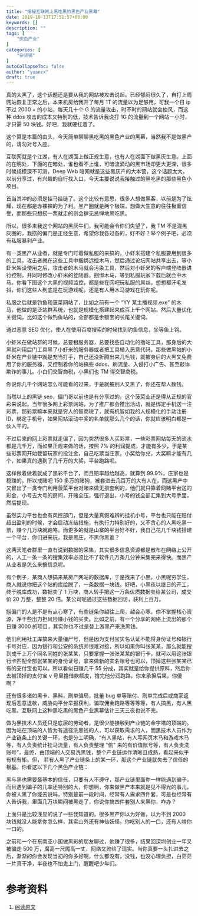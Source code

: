```yaml
---
title: "揭秘互联网上黑吃黑的黑色产业黑幕"
date: 2019-10-13T17:51:57+08:00
keywords: []
description: ""
tags: [
    "灰色产业"
]
categories: [
    "杂货铺"
]
autoCollapseToc: false
author: "yuanzx"
draft: true
---
```


真的太黑了，这个话题还是要从我的网站被攻击说起。已经郁闷很久了，自打上周网站恢复正常之后，本来机房给我开了每月 1T 的流量以为足够用，可我一个日 ip 不过 2000 + 的小站，每天几十个 G 的流量攻击，时不时的网站就会抽风，而这种 ddos 攻击的成本又特别的低，技术告诉我说打 1G 的流量到一个网站一小时，才只需 50 块钱。好吧，我就硬扛着了。

这个算是本篇的由头，今天简单聊聊黑吃黑的黑色产业的黑幕，当然我不是做黑产的，请勿对号入座。

互联网就是个江湖，有人在湖面上做正规生意，也有人在湖面下做黑灰生意。上面的在明处，下面的在暗处，谁也看不上谁，可暗流涌动的黑市场却更大更深，很多时候规模深不可测，Deep Web 暗网就是这些黑灰产的大本营，这个话题太大，以前分享过，有兴趣的自行找入口。今天主要说说我接触过的黑吃黑的那些黑色小项目。

首当其冲的必须是挂马挂链了。这个比较有意思，很多人想做黑客，以前是为了炫耀，现在都是赤裸裸的为了利。黑产圈就是两个极端，想做大生意的往往极重信誉，而那些只想捞一票就走的则会肆无忌惮地黑吃黑。

所以，很多来我这个网站的黑灰牛们，我可能会令你们失望了，我 TM 不是混黑灰圈的，我捞的偏门是正经生意，希望你我各过各的，好不好？举个例子吧，必须有私服暴利产业。

有一类黑产从业者，就是专门盯着做私服的来搞的，小虾米搭建个私服要用到很多的工具，攻击者就在这些工具中捆绑远控木马，然后通过论坛网站共享出去，等小虾米架设使用之后，攻击者的木马就会污染工具，然后对小虾米的客户端登陆器进行控制，并同时修改小虾米的登陆器，捆绑木马，等到私服玩家下载后就会中木马。你看下图这个大黑的视频监控，都是些在网吧玩私服的屌丝，想想都汗毛发抖，你们这些人到底是在玩游戏呢，还是有人用木马游戏在玩你呢。

私服之后就是钓鱼和菠菜网站了，比如之前有一个 “YY 某主播视频.exe” 的木马，他做的是泛站群系统，也就是规模化搭建起来成百上千个网站，然后大量优化关键词，比如这个做钓鱼站的，全部都是余额宝的长尾关键词。

通过恶意 SEO 优化，使人在使用百度搜索的时候找到钓鱼信息，坐等鱼上钩。

小虾米在做站群的时候，总要租服务器，总要找些自动化的撸站工具，那身后的大黑就利用后门工具黑了小虾米的服务器或者把工具植入恶意代码，那些做黑站的小虾米在产业链中就是充当打手，自己还没折腾出来几毛钱，就被身后的大黑又免费用了你的服务器，又控制着你的站搞些 ddos、刷流量、入侵打小广告、甚至敲诈欺诈的事儿。小白们交智商税，小黑们也 TM 得交智商税。

你说你几千个网站怎么可能看的过来，于是就被别人又黑了，你还在帮人数钱。

当然以上的黑链 seo，偏门哥以前也是有分享过的。这个菠菜业还是得从正规的官彩来说起。当年很多网上彩票网站，为了推广都会推出活动，就是绑定手机送一注彩票，那彩票嘛本来就是穷人的智商税了，就有机智如我的人规模化的手动注册 ID，绑定手机号，如果网站滚动中奖的名单就那么几个的话，你就应该明白都是一伙人干的。

不过后来的网上彩票就走偏了，因为突然很多人买彩票，一些彩票网站每天的流水都是几千万，而如果正规来做的话，按照 7% 的利润提成，才能有多少，于是某些彩票网开始截留玩家的投注金，自己吃票当庄家，小奖给你兑，大奖嘛才能有几个，如果真的遇到了几千万的大奖，平台跑路呗。

这样做着做着就成了黑彩平台了，而且赔率越给越高，就算到 99.9%，庄家也是稳赚的。所以戒赌吧 150 多万的赌狗，被套进去几百万的大有人在，而这黑产中又冒出了一类专门利用菠菜平台对赌来做无损套利的，他们就只靠着网赌平台送的彩金，小号去大号的房间，开赌全压，强行退出，小号的钱全部汇集到大号手里，然后提现。

虽然实力平台也会有风控部门，但是大量真假难辨的挂机小号，平台也只能在赔付超出盈利的时候，才会启动冻结措施，有执行力特别好的，又不贪心的人黑吃黑一票，赚个几万块就跑咯。而更多的就是山寨的平台好不好，我自己花几千块钱搭建一个平台，你们进来玩，我是黑庄，不黑你黑谁？

这两天笔者群里一直有说到数据的采集，其实很多信息资源都是散布在网络上公开的，人工一条一条的搜集效率必须比不了软件几万条几分钟采集完来得快。而黑产从业者是怎么来搞信息呢。

有个例子，某商人想搞来某房产网站的数据库，于是找来了小黑，小黑呢穷学生，商人就说你把这个站的库给脱了，一条数据一块钱。好吧，小黑夜以继日的开工，终于脱库成功，数据卖了 1 万块，商人转手把这一万条优质数据卖给某公司，成交价 20 万整，整整 20 倍。某公司呢通过这些数据回访，获利上百万。

捞偏门的人是不是有点心寒了，有些链条你越往上爬，越会心寒。你不掌握核心资源，净干些出力担风险赚小钱的买卖。比如之前，有一个分享的网络上流出的那个日赚 3000 的项目，其实你也不过是替上游黑产来洗黑钱。

他们利用社工库搞来大量僵尸号，但是因为支付宝实名认证不能将身份证号和银行卡号对应，因为银行和公安的系统并很难对接，所以如果你叫张某某，那么就能搜到成千上万个同名同姓的张某某，只要掌握一张张某某的银行卡，就可以用这张银行卡匹配全部张某某的身份证号，拿来做新的实名账号也可以，顶掉这些张某某已有的支付宝也可以。所以看似日赚几千 55 分成，其实就是给你提供原料，然后你去被顶掉的支付宝 v 号里撸借款额度，撸完他分润跑路，你来承担后果，你傻啊？

还有很多诸如黑卡、黑料，刷单骗局，批量 bug 单等赔付、刷单完成后或商家返现后恶意退款，威胁向平台举报获利，骗取佣金跑路等等等等，有人搞黑，有人黑吃黑，互联网上这种黑吃黑的黑色产业黑幕估计三天三夜也说不完。

做为黑技术人员还只是底层的劳动者，是很少能接触到产业链的金字塔的顶端的。因为站在顶端的人皆为有途径洗黑钱的人，可以获取需求的人，而黑技术人员作为产业链条上的关键一环，也是分工明确，“有人黑站，有人写网页木马和游戏木马等，有人负责统计挂马流量，有人负责整理 "偷" 来的有价值账号等，有人负责洗账号”，最终，由顶端的人交易洗黑钱，整个产业链运作清晰且成熟，看起来似乎有规有矩。但， 若有人黑了产业链条上的某一环，那这个产业链就失去了信任的根基。你看这以下几个黑色产业链：

黑与黑也需要最基本的信任，只要有人不遵守，那产业链里面你一样能遇到骗子，而且遇到骗子的几率还特别的大，你想啊，你来做黑产本来就是见不得光的事儿，你被人黑了你能去说吗，特别是前一段时间，经常有人需求四件套，可是也经常有人告诉我，里面几万块瞬间被黑走了，你说你搞四件套别人来黑你，咋办？

上面只是比较浅显的说了一些我知道的。很多黑产你以为好做，以为不到 2000 块钱就没人能拿你怎么样，其实山外还有神仙妖怪，你吃别人的一口，还有人啃你一口的。

之前和一个在东南亚小国做黑彩的朋友聊过，他赚了很多，结果回深圳创业一年又被骗走 500 万，魔高一尺魔高一丈，网络又败给了现实。当你真要一头扎进去之后，渐渐的你会发现当初的你多好啊，什么都没有，没钱，也没心理负担，白茫茫一片真干净，半夜也不怕鬼上门，醒醒吧少年们。

# 参考资料

1. [阅读原文](https://www.jianshu.com/p/5fe4f067707c?utm_campaign=maleskine&utm_content=note&utm_medium=seo_notes&utm_source=recommendation)